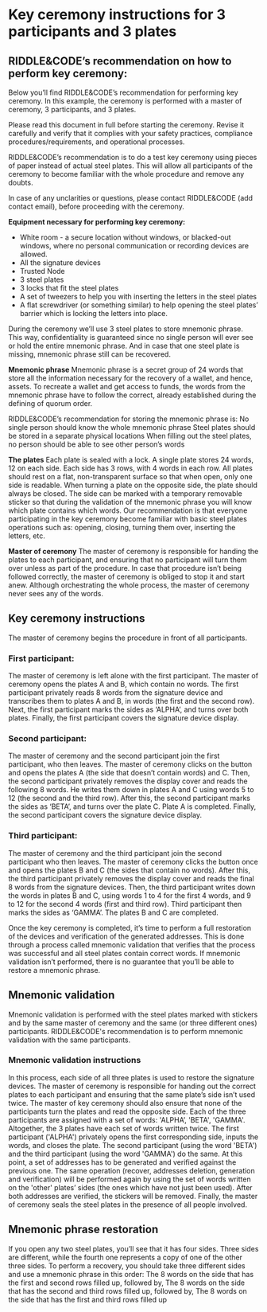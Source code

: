 
# Key ceremony instructions for 3 participants and 3 plates

## RIDDLE&CODE’s recommendation on how to perform key ceremony:

Below you’ll find RIDDLE&CODE’s recommendation for performing key ceremony. In this example, the ceremony is performed with a master of ceremony, 3 participants, and 3 plates.

Please read this document in full before starting the ceremony. Revise it carefully and verify that it complies with your safety practices, compliance procedures/requirements, and operational processes.

RIDDLE&CODE’s recommendation is to do a test key ceremony using pieces of paper instead of actual steel plates. This will allow all participants of the ceremony to become familiar with the whole procedure and remove any doubts.

In case of any unclarities or questions, please contact RIDDLE&CODE (add contact email), before proceeding with the ceremony.

**Equipment necessary for performing key ceremony:**
* White room - a secure location without windows, or blacked-out windows, where no personal communication or recording devices are allowed.
* All the signature devices
* Trusted Node
* 3 steel plates
* 3 locks that fit the steel plates
* A set of tweezers to help you with inserting the letters in the steel plates
* A flat screwdriver (or something similar) to help opening the steel plates’ barrier which is locking the letters into place.

During the ceremony we’ll use 3 steel plates to store mnemonic phrase. This way, confidentiality is guaranteed since no single person will ever see or hold the entire mnemonic phrase. And in case that one steel plate is missing, mnemonic phrase still can be recovered.

**Mnemonic phrase**
Mnemonic phrase is a secret group of 24 words that store all the information necessary for the recovery of a wallet, and hence, assets. To recreate a wallet and get access to funds, the words from the mnemonic phrase have to follow the correct, already established during the defining of quorum order.

RIDDLE&CODE’s recommendation for storing the mnemonic phrase is:
No single person should know the whole mnemonic phrase
Steel plates should be stored in a separate physical locations
When filling out the steel plates, no person should be able to see other person’s words





**The plates**
Each plate is sealed with a lock.
A single plate stores 24 words, 12 on each side. Each side has 3 rows, with 4 words in each row.
All plates should rest on a flat, non-transparent surface so that when open, only one side is readable. When turning a plate on the opposite side, the plate should always be closed.
The side can be marked with a temporary removable sticker so that during the validation of the mnemonic phrase you will know which plate contains which words.
Our recommendation is that everyone participating in the key ceremony become familiar with basic steel plates operations such as: opening, closing, turning them over, inserting the letters, etc.

**Master of ceremony**
The master of ceremony is responsible for handing the plates to each participant, and ensuring that no participant will turn them over unless as part of the procedure.
In case that procedure isn’t being followed correctly, the master of ceremony is obliged to stop it and start anew.
Although orchestrating the whole process, the master of ceremony never sees any of the words.

## Key ceremony instructions
The master of ceremony begins the procedure in front of all participants.

### First participant:
The master of ceremony is left alone with the first participant.
The master of ceremony opens the plates A and B, which contain no words.
The first participant privately reads 8 words from the signature device and transcribes them to plates A and B, in words  (the first and the second row).
Next, the first participant marks the sides as ‘ALPHA’, and turns over both plates.
Finally, the first participant covers the signature device display.

### Second participant:
The master of ceremony and the second participant join the first participant, who then leaves.
The master of ceremony clicks on the button and opens the plates A (the side that doesn’t contain words) and C.
Then, the second participant privately removes the display cover and reads the following 8 words.
He writes them down in plates A and C using words 5 to 12 (the second and the third row).
After this, the second participant marks the sides as ‘BETA’, and turns over the plate C.
Plate A is completed.
Finally, the second participant covers the signature device display.

### Third participant:
The master of ceremony and the third participant join the second participant who then leaves.
The master of ceremony clicks the button once and opens the plates B and C (the sides that contain no words).
After this, the third participant privately removes the display cover and reads the final 8 words from the signature devices.
Then, the third participant writes down the words in plates B and C, using words 1 to 4 for the first 4 words, and 9 to 12 for the second 4 words (first and third row).
Third participant then marks the sides as ‘GAMMA’.
The plates B and C are completed.

Once the key ceremony is completed, it’s time to perform a full restoration of the devices and verification of the generated addresses.
This is done through a process called mnemonic validation that verifies that the process was successful and all steel plates contain correct words.
If mnemonic validation isn’t performed, there is no guarantee that you’ll be able to restore a mnemonic phrase.

## Mnemonic validation
Mnemonic validation is performed with the steel plates marked with stickers and by the same master of ceremony and the same (or three different ones) participants.
RIDDLE&CODE's recommendation is to perform mnemonic validation with the same participants.

### Mnemonic validation instructions
In this process, each side of all three plates is used to restore the signature devices.
The master of ceremony is responsible for handing out the correct plates to each participant and ensuring that the same plate’s side isn’t used twice. The master of key ceremony should also ensure that none of the participants turn the plates and read the opposite side.
Each of the three participants are assigned with a set of words: 'ALPHA’, 'BETA', 'GAMMA'. Altogether, the 3 plates have each set of words written twice.
The first participant ('ALPHA') privately opens the first corresponding side, inputs the words, and closes the plate.
The second participant (using the word 'BETA') and the third participant (using the word 'GAMMA') do the same.
At this point, a set of addresses has to be generated and verified against the previous one. The same operation (recover, addresses deletion, generation and verification) will be performed again by using the set of words written on the 'other' plates’ sides (the ones which have not just been used).
After both addresses are verified, the stickers will be removed.
Finally, the master of ceremony seals the steel plates in the presence of all people involved.

## Mnemonic phrase restoration
If you open any two steel plates, you’ll see that it has four sides. Three sides are different, while the fourth one represents a copy of one of the other three sides. To perform a recovery, you should take three different sides and use a mnemonic phrase in this order:
The 8 words on the side that has the first and second rows filled up, followed by,
The 8 words on the side that has the second and third rows filled up, followed by,
The 8 words on the side that has the first and third rows filled up
